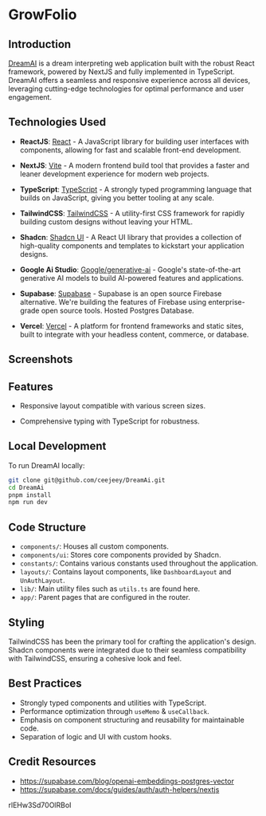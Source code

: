 # GrowFolio

## Introduction

[DreamAI](https://dream-ai-omega.vercel.app/) is a dream interpreting web application built with the robust React framework, powered by NextJS and fully implemented in TypeScript. DreamAI offers a seamless and responsive experience across all devices, leveraging cutting-edge technologies for optimal performance and user engagement.

## Technologies Used

- **ReactJS**: [React](https://reactjs.org/) - A JavaScript library for building user interfaces with components, allowing for fast and scalable front-end development.

- **NextJS**: [Vite](https://NextJS.dev/) - A modern frontend build tool that provides a faster and leaner development experience for modern web projects.

- **TypeScript**: [TypeScript](https://www.typescriptlang.org/) - A strongly typed programming language that builds on JavaScript, giving you better tooling at any scale.

- **TailwindCSS**: [TailwindCSS](https://tailwindcss.com/) - A utility-first CSS framework for rapidly building custom designs without leaving your HTML.

- **Shadcn**: [Shadcn UI](https://ui.shadcn.com/) - A React UI library that provides a collection of high-quality components and templates to kickstart your application designs.

- **Google Ai Studio**: [Google/generative-ai](@google/generative-ai) - Google's state-of-the-art generative AI models to build AI-powered features and applications.

- **Supabase**: [Supabase](https://supabase.com/) - Supabase is an open source Firebase alternative. We're building the features of Firebase using enterprise-grade open source tools. Hosted Postgres Database.

- **Vercel**: [Vercel](https://vercel.com/) - A platform for frontend frameworks and static sites, built to integrate with your headless content, commerce, or database.

## Screenshots

<!-- - ###### Home Page - Desktop -->
<!-- ![HomePage Desktop](</src/assets//homepage_desktop.png>) -->

<!-- ## Router Architecture -->

<!-- ![Architecture Diagram](/src/assets//router_diagram.png) -->

## Features

- Responsive layout compatible with various screen sizes.
<!-- - Theming support with Dark and Light mode preferences. -->
- Comprehensive typing with TypeScript for robustness.

## Local Development

To run DreamAI locally:

```bash
git clone git@github.com/ceejeey/DreamAi.git
cd DreamAi
pnpm install
npm run dev
```

## Code Structure

- `components/`: Houses all custom components.
- `components/ui`: Stores core components provided by Shadcn.
- `constants/`: Contains various constants used throughout the application.
  <!-- - `context/`: Includes React context files, particularly for authentication functions. -->
  <!-- - `hooks/`: Comprises all custom and reusable React hooks. -->
- `layouts/`: Contains layout components, like `DashboardLayout` and `UnAuthLayout`.
- `lib/`: Main utility files such as `utils.ts` are found here.
- `app/`: Parent pages that are configured in the router.
<!-- - `types/`: Reusable TypeScript types for the application. -->

<!-- ### Usage Instructions

To begin using our platform, simply enter a valid email address for login; the system will verify the format to ensure it's correct. After logging in, you'll be directed to the homepage, which displays an extensive list of stocks for you to explore.

#### Navigating Stocks
- **Selecting Stocks**: Navigate through the stocks using the horizontal list located at the top of the page.
- **Viewing Stock Information**: Once a stock is selected, detailed information, including a dynamic chart of the stock's performance, will appear below. This allows you to analyze the stock's historical data at a glance.

#### Customizing Your Experience
- **Timeframe Adjustment**: Customize the chart view by switching between different timeframes. The chart will update automatically to reflect the selected period, providing you with tailored insights into the stock's performance.
- **Theme Preferences**: Enhance your viewing experience by toggling between Dark and Light themes. This feature allows you to choose the interface appearance that best suits your preference or current lighting conditions.

#### Managing Your Account
- **Profile Overview**: Access your profile to view the email address you're currently logged in with, ensuring you're always aware of which account you're using.
- **Logout Functionality**: Securely log out of your account when needed. Our system ensures your login remains persistent through the use of `localStorage`, so you won't have to log in every time you visit. -->

## Styling

TailwindCSS has been the primary tool for crafting the application's design. Shadcn components were integrated due to their seamless compatibility with TailwindCSS, ensuring a cohesive look and feel.

## Best Practices

- Strongly typed components and utilities with TypeScript.
- Performance optimization through `useMemo` & `useCallback`.
- Emphasis on component structuring and reusability for maintainable code.
- Separation of logic and UI with custom hooks.

<!-- #####Example for custom hook:  -->
<!-- ![Architecture Diagram](<./src/assets//hook_diagram.png>) -->

## Credit Resources

- https://supabase.com/blog/openai-embeddings-postgres-vector
- https://supabase.com/docs/guides/auth/auth-helpers/nextjs

rlEHw3Sd70OlRBoI
